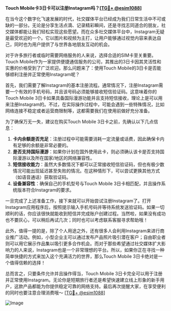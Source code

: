 **Touch Mobile卡3日卡可以注册Instagram吗？[[TG💪+ @esim1088](https://t.me/s/esim1088)]**

在当今这个数字化飞速发展的时代，社交媒体平台已经成为我们日常生活中不可或缺的一部分。无论是分享生活点滴、记录精彩瞬间，还是寻找志同道合的朋友，社交媒体都能让我们轻松实现这些愿望。而在众多社交媒体平台中，Instagram无疑是最受欢迎的一个。它以图片和视频为主打，让用户能够通过视觉内容来表达自己，同时也为用户提供了与世界各地朋友互动的机会。

对于许多旅行者或临时需要网络服务的人来说，选择合适的SIM卡至关重要。Touch Mobile作为一家提供便捷通信服务的公司，其推出的3日卡因其灵活性和实惠的价格受到了广泛欢迎。那么问题来了：使用Touch Mobile的3日卡是否能够顺利注册并正常使用Instagram呢？

首先，我们需要了解Instagram的基本注册流程。通常情况下，注册Instagram需要一个有效的手机号码，并且该号码必须能够接收短信验证码。这意味着你的Touch Mobile 3日卡如果具备国际漫游功能并且支持短信接收，理论上是可以用来注册Instagram的。不过，在实际操作过程中，可能会遇到一些特殊情况，比如网络连接不稳定或者运营商限制等，这都需要我们在使用前做好充分准备。

为了确保万无一失，建议在购买Touch Mobile 3日卡之前，先确认以下几点信息：
1. **卡内余额是否充足**：注册过程中可能需要消耗一定流量或话费，因此确保卡内有足够的余额是非常必要的。
2. **是否支持国际漫游**：如果你计划在国外使用此卡，则必须确认该卡是否支持国际漫游以及所在国家/地区的网络兼容性。
3. **短信接收能力**：虽然大多数情况下都可以正常接收短信验证码，但也有极少数情况可能出现延迟甚至失败的情况。在这种情形下，可以尝试更换其他方式（如语音通话）获取验证码。
4. **设备兼容性**：确保自己的手机型号与Touch Mobile 3日卡相匹配，并且操作系统版本符合Instagram的要求。

一旦完成了上述准备工作，接下来就可以开始尝试注册Instagram了。打开Instagram应用程序后，按照提示输入手机号码并等待系统发送验证码。如果一切顺利的话，你应该很快就能收到短信并完成账户创建过程。当然啦，如果没有成功也不要灰心，可以稍后再试几次；同时也可以考虑联系客服寻求帮助哦！

此外，值得一提的是，除了个人用途之外，还有很多人会利用Instagram来进行商业推广活动。例如，小型企业主可以通过发布产品照片吸引潜在客户；自由职业者则可以用它展示作品集以吸引更多合作机会。而对于那些希望通过社交媒体扩大影响力的人来说，Instagram也是一个非常理想的平台。所以，如果你正在寻找一种简单快捷的方式来加入这个充满活力的世界，那么Touch Mobile 3日卡绝对是一个值得信赖的选择！

总而言之，只要条件允许并且操作得当，Touch Mobile 3日卡完全可以用于注册并正常使用Instagram。无论你是短期旅行者还是希望快速建立线上形象的新手用户，这款产品都能为你提供稳定可靠的网络支持。最后再次提醒大家，在享受便利的同时也要注意合理消费哦～ [[TG💪+ @esim1088](https://t.me/s/esim1088)] 

![Image](https://i.postimg.cc/4NQfJmqS/Snipaste-2025-05-13-00-14-12.png)